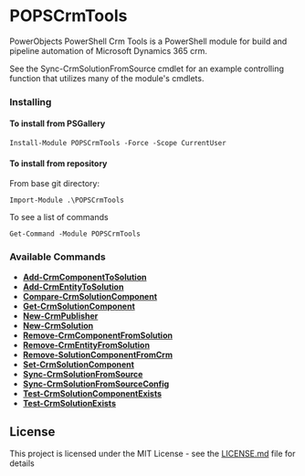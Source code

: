 # POPSCrmTools

PowerObjects PowerShell Crm Tools is a PowerShell module for build and pipeline automation of Microsoft Dynamics 365 crm.

See the Sync-CrmSolutionFromSource cmdlet for an example controlling function that utilizes many of the module's cmdlets.

### Installing

#### To install from PSGallery

```
Install-Module POPSCrmTools -Force -Scope CurrentUser
```

#### To install from repository

From base git directory:

```
Import-Module .\POPSCrmTools
```

To see a list of commands

```
Get-Command -Module POPSCrmTools
```

### Available Commands
- [**Add-CrmComponentToSolution**](POPSCrmTools/Docs/Add-CrmComponentToSolution.md)
- [**Add-CrmEntityToSolution**](POPSCrmTools/Docs/Add-CrmEntityToSolution.md)
- [**Compare-CrmSolutionComponent**](POPSCrmTools/Docs/Compare-CrmSolutionComponent.md)
- [**Get-CrmSolutionComponent**](POPSCrmTools/Docs/Get-CrmSolutionComponent.md)
- [**New-CrmPublisher**](POPSCrmTools/Docs/New-CrmPublisher.md)
- [**New-CrmSolution**](POPSCrmTools/Docs/New-CrmSolution.md)
- [**Remove-CrmComponentFromSolution**](POPSCrmTools/Docs/Remove-CrmComponentFromSolution.md)
- [**Remove-CrmEntityFromSolution**](POPSCrmTools/Docs/Remove-CrmEntityFromSolution.md)
- [**Remove-SolutionComponentFromCrm**](POPSCrmTools/Docs/Remove-SolutionComponentFromCrm.md)
- [**Set-CrmSolutionComponent**](POPSCrmTools/Docs/Set-CrmSolutionComponent.md)
- [**Sync-CrmSolutionFromSource**](POPSCrmTools/Docs/Sync-CrmSolutionFromSource.md)
- [**Sync-CrmSolutionFromSourceConfig**](POPSCrmTools/Docs/Sync-CrmSolutionFromSourceConfig.md)
- [**Test-CrmSolutionComponentExists**](POPSCrmTools/Docs/Test-CrmSolutionComponentExists.md)
- [**Test-CrmSolutionExists**](POPSCrmTools/Docs/Test-CrmSolutionExists.md)

## License

This project is licensed under the MIT License - see the [LICENSE.md](LICENSE.md) file for details